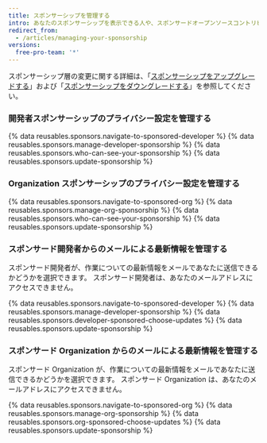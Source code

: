 ```yaml
---
title: スポンサーシップを管理する
intro: あなたのスポンサーシップを表示できる人や、スポンサードオープンソースコントリビューターからメールで最新情報を受け取るかどうかを管理できます。
redirect_from:
  - /articles/managing-your-sponsorship
versions:
  free-pro-team: '*'
---
```


スポンサーシップ層の変更に関する詳細は、「[スポンサーシップをアップグレードする](/articles/upgrading-a-sponsorship)」および「[スポンサーシップをダウングレードする](/articles/downgrading-a-sponsorship)」を参照してください。

### 開発者スポンサーシップのプライバシー設定を管理する

{% data reusables.sponsors.navigate-to-sponsored-developer %}
{% data reusables.sponsors.manage-developer-sponsorship %}
{% data reusables.sponsors.who-can-see-your-sponsorship %}
{% data reusables.sponsors.update-sponsorship %}

### Organization スポンサーシップのプライバシー設定を管理する

{% data reusables.sponsors.navigate-to-sponsored-org %}
{% data reusables.sponsors.manage-org-sponsorship %}
{% data reusables.sponsors.who-can-see-your-sponsorship %}
{% data reusables.sponsors.update-sponsorship %}

### スポンサード開発者からのメールによる最新情報を管理する

スポンサード開発者が、作業についての最新情報をメールであなたに送信できるかどうかを選択できます。 スポンサード開発者は、あなたのメールアドレスにアクセスできません。

{% data reusables.sponsors.navigate-to-sponsored-developer %}
{% data reusables.sponsors.manage-developer-sponsorship %}
{% data reusables.sponsors.developer-sponsored-choose-updates %}
{% data reusables.sponsors.update-sponsorship %}

### スポンサード Organization からのメールによる最新情報を管理する

スポンサード Organization が、作業についての最新情報をメールであなたに送信できるかどうかを選択できます。 スポンサード Organization は、あなたのメールアドレスにアクセスできません。

{% data reusables.sponsors.navigate-to-sponsored-org %}
{% data reusables.sponsors.manage-org-sponsorship %}
{% data reusables.sponsors.org-sponsored-choose-updates %}
{% data reusables.sponsors.update-sponsorship %}
